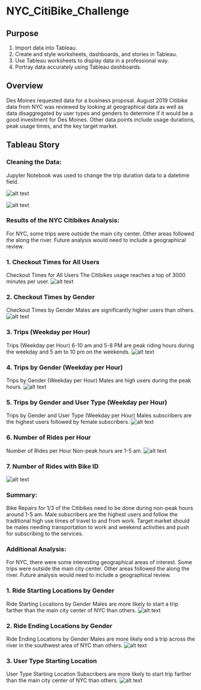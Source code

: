 # NYC_CitiBike_Challenge

## Purpose

1. Import data into Tableau.
2. Create and style worksheets, dashboards, and stories in Tableau.
3. Use Tableau worksheets to display data in a professional way.
4. Portray data accurately using Tableau dashboards.

## Overview

Des Moines requested data for a business proposal. August 2019 Citibike data from NYC was reviewed by looking at geographical data as well as data disaggregated by user types and genders to determine if it would be a good investment for Des Moines. Other data points include usage durations, peak usage times, and the key target market.

## Tableau Story

### Cleaning the Data:

Jupyter Notebook was used to change the trip duration data to a datetime field.

![alt text](https://github.com/harryhua2021/NYC_CitiBike_Challenge/blob/main/Challenge/images/before_transformation.PNG)

![alt text](https://github.com/harryhua2021/NYC_CitiBike_Challenge/blob/main/Challenge/images/after_transformation.PNG)

### Results of the NYC Citibikes Analysis:

For NYC, some trips were outside the main city center. Other areas followed the along the river. Future analysis would need to include a geographical review.

### 1. Checkout Times for All Users
Checkout Times for All Users The Citibikes usage reaches a top of 3000 minutes per user. 
![alt text](https://github.com/harryhua2021/NYC_CitiBike_Challenge/blob/main/Challenge/images/0_User.PNG)
### 2. Checkout Times by Gender
Checkout Times by Gender Males are significantly higher users than others. 
![alt text](https://github.com/harryhua2021/NYC_CitiBike_Challenge/blob/main/Challenge/images/1_Gender.PNG)
### 3. Trips (Weekday per Hour)
Trips (Weekday per Hour) 6-10 am and 5-8 PM are peak riding hours during the weekday and 5 am to 10 pm on the weekends. 
![alt text](https://github.com/harryhua2021/NYC_CitiBike_Challenge/blob/main/Challenge/images/2_Trips.PNG)
### 4. Trips by Gender (Weekday per Hour)
Trips by Gender (Weekday per Hour) Males are high users during the peak hours. 
![alt text](https://github.com/harryhua2021/NYC_CitiBike_Challenge/blob/main/Challenge/images/3_TripGender.PNG)
### 5. Trips by Gender and User Type (Weekday per Hour)
Trips by Gender and User Type (Weekday per Hour) Males subscribers are the highest users followed by female subscribers. 
![alt text](https://github.com/harryhua2021/NYC_CitiBike_Challenge/blob/main/Challenge/images/4_UserType.PNG)
### 6. Number of Rides per Hour
Number of Rides per Hour Non-peak hours are 1-5 am.
![alt text](https://github.com/harryhua2021/NYC_CitiBike_Challenge/blob/main/Challenge/images/5_Rides.PNG)
### 7. Number of Rides with Bike ID
![alt text](https://github.com/harryhua2021/NYC_CitiBike_Challenge/blob/main/Challenge/images/6_Repairs.PNG)
### Summary:
Bike Repairs for 1/3 of the Citibikes need to be done during non-peak hours around 1-5 am. Male subscribers are the highest users and follow the traditional high use times of travel to and from work. Target market should be males needing transportation to work and weekend activities and push for subscribing to the services.
### Additional Analysis:
For NYC, there were some interesting geographical areas of interest. Some trips were outside the main city center. Other areas followed the along the river. Future analysis would need to include a geographical review.
### 1. Ride Starting Locations by Gender
Ride Starting Locations by Gender Males are more likely to start a trip farther than the main city center of NYC than others. 
![alt text](https://github.com/harryhua2021/NYC_CitiBike_Challenge/blob/main/Challenge/images/extra1.PNG)
### 2. Ride Ending Locations by Gender
Ride Ending Locations by Gender Males are more likely end a trip across the river in the southwest area of NYC than others. 
![alt text](https://github.com/harryhua2021/NYC_CitiBike_Challenge/blob/main/Challenge/images/extra2.PNG)
### 3. User Type Starting Location
User Type Starting Location Subscribers are more likely to start trip farther than the main city center of NYC than others. 
![alt text](https://github.com/harryhua2021/NYC_CitiBike_Challenge/blob/main/Challenge/images/extra3.PNG)
